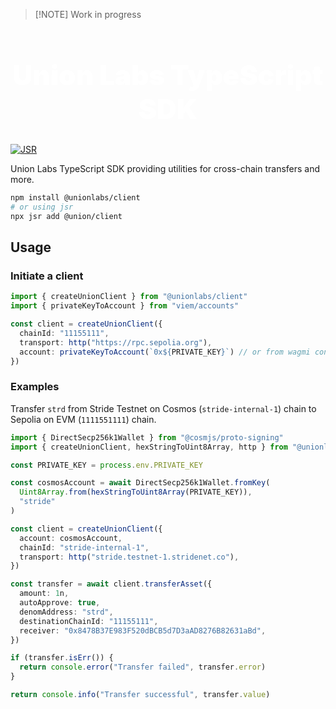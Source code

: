 > [!NOTE] Work in progress

<h1 align="center" style="font-size: 2.75rem; font-weight: 900; color: white;">Union Labs TypeScript SDK</h1>

[![JSR](https://jsr.io/badges/@union/client)](https://jsr.io/@union/client)

Union Labs TypeScript SDK providing utilities for cross-chain transfers and more.

```sh
npm install @unionlabs/client
# or using jsr
npx jsr add @union/client
```

## Usage

### Initiate a client

```ts
import { createUnionClient } from "@unionlabs/client"
import { privateKeyToAccount } from "viem/accounts"

const client = createUnionClient({
  chainId: "11155111",
  transport: http("https://rpc.sepolia.org"),
  account: privateKeyToAccount(`0x${PRIVATE_KEY}`) // or from wagmi configuration
})
```

### Examples

Transfer `strd` from Stride Testnet on Cosmos (`stride-internal-1`) chain to Sepolia on EVM (`1111551111`) chain.

```ts
import { DirectSecp256k1Wallet } from "@cosmjs/proto-signing"
import { createUnionClient, hexStringToUint8Array, http } from "@unionlabs/client"

const PRIVATE_KEY = process.env.PRIVATE_KEY

const cosmosAccount = await DirectSecp256k1Wallet.fromKey(
  Uint8Array.from(hexStringToUint8Array(PRIVATE_KEY)),
  "stride"
)

const client = createUnionClient({
  account: cosmosAccount,
  chainId: "stride-internal-1",
  transport: http("stride.testnet-1.stridenet.co"),
})

const transfer = await client.transferAsset({
  amount: 1n,
  autoApprove: true,
  denomAddress: "strd",
  destinationChainId: "11155111",
  receiver: "0x8478B37E983F520dBCB5d7D3aAD8276B82631aBd",
})

if (transfer.isErr()) {
  return console.error("Transfer failed", transfer.error)
}

return console.info("Transfer successful", transfer.value)
```
